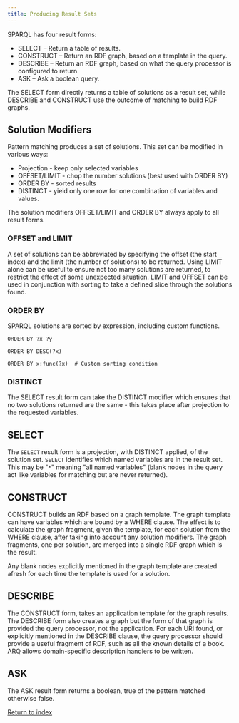 ```yaml
---
title: Producing Result Sets
---
```


SPARQL has four result forms:

-   SELECT – Return a table of results.
-   CONSTRUCT – Return an RDF graph, based on a template in the
    query.
-   DESCRIBE – Return an RDF graph, based on what the query
    processor is configured to return.
-   ASK – Ask a boolean query.

The SELECT form directly returns a table of solutions as a result
set, while DESCRIBE and CONSTRUCT use the outcome of matching to
build RDF graphs.

## Solution Modifiers

Pattern matching produces a set of solutions. This set can be
modified in various ways:

-   Projection - keep only selected variables
-   OFFSET/LIMIT - chop the number solutions (best used with ORDER
    BY)
-   ORDER BY - sorted results
-   DISTINCT - yield only one row for one combination of variables
    and values.

The solution modifiers OFFSET/LIMIT and ORDER BY always apply to
all result forms.

### OFFSET and LIMIT

A set of solutions can be abbreviated by specifying the offset (the
start index) and the limit (the number of solutions) to be
returned. Using LIMIT alone can be useful to ensure not too many
solutions are returned, to restrict the effect of some unexpected
situation. LIMIT and OFFSET can be used in conjunction with
sorting to take a defined slice through the solutions found.

### ORDER BY

SPARQL solutions are sorted by expression, including custom
functions.

```sparql
ORDER BY ?x ?y

ORDER BY DESC(?x)

ORDER BY x:func(?x)  # Custom sorting condition
```

### DISTINCT

The SELECT result form can take the DISTINCT modifier which ensures
that no two solutions returned are the same - this takes place
after projection to the requested variables.


## SELECT

The `SELECT` result form is a projection, with DISTINCT applied, of
the solution set. `SELECT` identifies which named variables are in
the result set. This may be "`*`" meaning "all named variables"
(blank nodes in the query act like variables for matching but are
never returned).

## CONSTRUCT

CONSTRUCT builds an RDF based on a graph template. The graph
template can have variables which are bound by a WHERE clause. The
effect is to calculate the graph fragment, given the template, for
each solution from the WHERE clause, after taking into account any
solution modifiers. The graph fragments, one per solution, are
merged into a single RDF graph which is the result.

Any blank nodes explicitly mentioned in the graph template are
created afresh for each time the template is used for a solution.

## DESCRIBE

The CONSTRUCT form, takes an application template for the graph
results. The DESCRIBE form also creates a graph but the form of
that graph is provided the query processor, not the application.
For each URI found, or explicitly mentioned in the DESCRIBE clause,
the query processor should provide a useful fragment of RDF, such
as all the known details of a book. ARQ allows domain-specific
description handlers to be written.

## ASK

The ASK result form returns a boolean, true of the pattern matched
otherwise false.

[Return to index](index.html)



